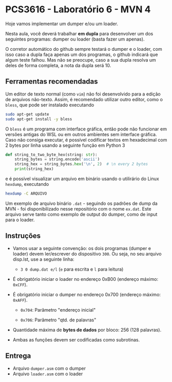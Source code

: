 # PCS3616 - Laboratório 6 - MVN 4

Hoje vamos implementar um dumper e/ou um loader.

Nesta aula, você deverá trabalhar **em dupla** para desenvolver um dos
seguintes programas: dumper ou loader (basta fazer um apenas).

O corretor automático do github sempre testará o dumper e o loader, com isso
caso a dupla faça apenas um dos programas, o github indicará que algum teste falhou.
Mas não se preocupe, caso a sua dupla resolva um deles de forma completa, a
nota da dupla será 10.

## Ferramentas recomendadas

Um editor de texto normal (como `vim`) não foi desenvolvido para a edição
de arquivos não-texto. Assim, é recomendado utilizar outro editor, como
o `bless`, que pode ser instalado executando
```bash
sudo apt-get update
sudo apt-get install -y bless
```

O `bless` é um programa com interface gráfica, então pode não funcionar
em versões antigas do WSL ou em outros ambientes sem interface gráfica.
Caso não consiga executar, é possível codificar textos em hexadecimal
com 2 bytes por linha usando a seguinte função em Python 3
```python
def string_to_two_byte_hex(string: str):
    string_bytes = string.encode('ascii')
    string_hex = string_bytes.hex('\n', 2)  # \n every 2 bytes
    print(string_hex)
```
e é possível visualizar um arquivo em binário usando o utilirário do Linux
`hexdump`, executando
```bash
hexdump -C ARQUIVO
```

Um exemplo de arquivo binário `.dat` - seguindo os padrões de dump da MVN - foi disponibilizado nesse repositório com o nome `ex.dat`. Este arquivo serve tanto como exemplo de output do dumper, como de input para o loader.

## Instruções

-   Vamos usar a seguinte convenção: os dois programas (dumper e loader)
devem ler/escrever do dispositivo `300`. Ou seja, no seu arquivo
disp.lst, use a seguinte linha:

    -   `3 0 dump.dat e/l` (`e` para escrita e `l` para leitura)

-   É obrigatório iniciar o loader no endereço 0xB00 (endereço máximo: `0xCFF`).

-   É obrigatório iniciar o dumper no endereço 0x700 (endereço máximo: `0xAFF`).

    -   `0x704`: Parâmetro "endereço inicial"

    -   `0x706`: Parâmetro "qtd. de palavras"

-   Quantidade máxima de **bytes de dados** por bloco: 256 (128 palavras).

-   Ambas as funções devem ser codificadas como subrotinas.

## Entrega
- Arquivo `dumper.asm` com o dumper
- Arquivo `loader.asm` com o loader
